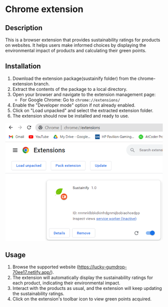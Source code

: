 # Chrome extension

## Description

This is a browser extension that provides sustainability ratings for products on websites. It helps users make informed choices by displaying the environmental impact of products and calculating their green points.

## Installation

1. Download the extension package(sustainify folder) from the chrome-extension branch.
2. Extract the contents of the package to a local directory.
3. Open your browser and navigate to the extension management page:
   - For Google Chrome: Go to `chrome://extensions/`
4. Enable the "Developer mode" option if not already enabled.
5. Click on "Load unpacked" and select the extracted extension folder.
6. The extension should now be installed and ready to use.

![Loaded extension](images/extensionLoad.png)

## Usage

1. Browse the supported website (https://lucky-gumdrop-70ee17.netlify.app/).
2. The extension will automatically display the sustainability ratings for each product, indicating their environmental impact.
3. Interact with the products as usual, and the extension will keep updating the sustainability ratings.
4. Click on the extension's toolbar icon to view green points acquired.







